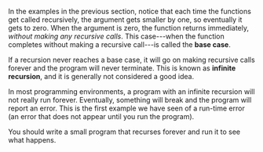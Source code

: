 In the examples in the previous section, notice that each time the functions get called recursively, the argument gets smaller by one, so eventually it gets to zero.  When the argument is zero, the function returns immediately, *without making any recursive calls*. This case---when the function completes without making a recursive call---is called the **base case**.

If a recursion never reaches a base case, it will go on making recursive calls forever and the program will never terminate.  This is known as **infinite recursion**, and it is generally not considered a good idea.


In most programming environments, a program with an infinite recursion will not really run forever.  Eventually, something will break and the program will report an error.  This is the first example we have seen of a run-time error (an error that does not appear until you run the program).

You should write a small program that recurses forever and run it to see what happens.